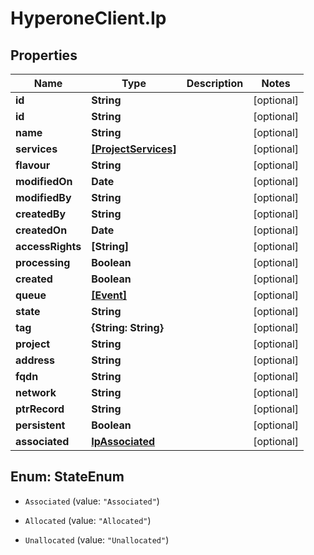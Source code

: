 # HyperoneClient.Ip

## Properties

Name | Type | Description | Notes
------------ | ------------- | ------------- | -------------
**id** | **String** |  | [optional] 
**id** | **String** |  | [optional] 
**name** | **String** |  | [optional] 
**services** | [**[ProjectServices]**](ProjectServices.md) |  | [optional] 
**flavour** | **String** |  | [optional] 
**modifiedOn** | **Date** |  | [optional] 
**modifiedBy** | **String** |  | [optional] 
**createdBy** | **String** |  | [optional] 
**createdOn** | **Date** |  | [optional] 
**accessRights** | **[String]** |  | [optional] 
**processing** | **Boolean** |  | [optional] 
**created** | **Boolean** |  | [optional] 
**queue** | [**[Event]**](Event.md) |  | [optional] 
**state** | **String** |  | [optional] 
**tag** | **{String: String}** |  | [optional] 
**project** | **String** |  | [optional] 
**address** | **String** |  | [optional] 
**fqdn** | **String** |  | [optional] 
**network** | **String** |  | [optional] 
**ptrRecord** | **String** |  | [optional] 
**persistent** | **Boolean** |  | [optional] 
**associated** | [**IpAssociated**](IpAssociated.md) |  | [optional] 



## Enum: StateEnum


* `Associated` (value: `"Associated"`)

* `Allocated` (value: `"Allocated"`)

* `Unallocated` (value: `"Unallocated"`)




